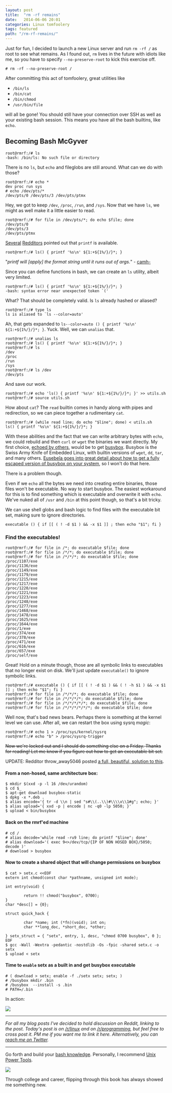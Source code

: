 ```yaml
---
layout: post
title:  "rm -rf remains"
date:   2014-06-06 20:01
categories: Linux tomfoolery
tags: featured
path: "/rm-rf-remains/"
---
```


Just for fun, I decided to launch a new Linux server and run `rm -rf /` as root to see what remains. As I found out, `rm` lives in the future with idiots like me, so you have to specify `--no-preserve-root` to kick this exercise off.

    # rm -rf --no-preserve-root /

After committing this act of tomfoolery, great utilities like

* `/bin/ls`
* `/bin/cat`
* `/bin/chmod`
* `/usr/bin/file`

will all be gone! You should still have your connection over SSH as well as your existing bash session. This means you have all the bash builtins, like `echo`.

## Becoming Bash McGyver

```console
root@rmrf:/# ls
-bash: /bin/ls: No such file or directory
```

There is no `ls`, but `echo` and fileglobs are still around. What can we do with those?

```console
root@rmrf:/# echo *
dev proc run sys
# echo /dev/pts/*
/dev/pts/0 /dev/pts/3 /dev/pts/ptmx
```

Hey, we got to keep `/dev`, `/proc`, `/run`, and `/sys`.  Now that we have `ls`, we  might as well make it a little easier to read.

```console
root@rmrf:/# for file in /dev/pts/*; do echo $file; done
/dev/pts/0
/dev/pts/3
/dev/pts/ptmx
```

[Several](http://www.reddit.com/r/programming/comments/27j311/rm_rf_remains/ci1gc4i) [Redditors](http://www.reddit.com/r/programming/comments/27j311/rm_rf_remains/ci1gpli) pointed out that `printf` is available.

```console
root@rmrf:/# ls() { printf '%s\n' ${1:+${1%/}/}*; }
```

"*printf will [apply] the format string until it runs out of args.*" - [camh-](http://www.reddit.com/user/camh-)

Since you can define functions in bash, we can create an `ls` utility, albeit very limited.

```console
root@rmrf:/# ls() { printf '%s\n' ${1:+${1%/}/}*; }
-bash: syntax error near unexpected token `('
```

What? That should be completely valid. Is `ls` already hashed or aliased?

```console
root@rmrf:/# type ls
ls is aliased to `ls --color=auto'
```

Ah, that gets expanded to `ls--color=auto () { printf '%s\n' ${1:+${1%/}/}*; }`. Yuck. Well, we can `unalias` that.

```console
root@rmrf:/# unalias ls
root@rmrf:/# ls() { printf '%s\n' ${1:+${1%/}/}*; }
root@rmrf:/# ls
/dev
/proc
/run
/sys
root@rmrf:/# ls /dev
/dev/pts
```

And save our work.
```console
root@rmrf:/# echo 'ls() { printf '%s\n' ${1:+${1%/}/}*; }' >> utils.sh
root@rmrf:/# source utils.sh
```

How about `cat`? The `read` builtin comes in handy along with pipes and redirection, so we can piece together a rudimentary `cat`.

```console
root@rmrf:/# (while read line; do echo "$line"; done) < utils.sh
ls() { printf '%s\n' ${1:+${1%/}/}*; }
```

With these abilities and the fact that we can write arbitrary bytes with `echo`, we could rebuild and then `curl` or `wget` the binaries we want directly. My first choice, [echoed by others](http://eusebeia.dyndns.org/bashcp), would be to get [busybox](http://www.busybox.net/about.html). Busybox is the Swiss Army Knife of Embedded Linux, with builtin versions of `wget`, `dd`, `tar`, and many others. [Eusebeîa goes into great detail about how to get a fully escaped version of busybox on your system](http://eusebeia.dyndns.org/bashcp), so I won't do that here.

There is a problem though.

Even if we `echo` all the bytes we need into creating entire binaries, those files won't be executable. No way to start busybox. The easiest workaround for this is to find something which is executable and overwrite it with `echo`. We've nuked all of `/usr` and `/bin` at this point though, so that's a bit tricky.

We can use shell globs and bash logic to find files with the executable bit set, making sure to ignore directories.

```console
executable () { if [[ ( ! -d $1 ) && -x $1 ]] ; then echo "$1"; fi }
```

### Find the executables!

```console
root@rmrf:/# for file in /*; do executable $file; done
root@rmrf:/# for file in /*/*; do executable $file; done
root@rmrf:/# for file in /*/*/*; do executable $file; done
/proc/1107/exe
/proc/1136/exe
/proc/1149/exe
/proc/1179/exe
/proc/1215/exe
/proc/1217/exe
/proc/1220/exe
/proc/1221/exe
/proc/1223/exe
/proc/1248/exe
/proc/1277/exe
/proc/1468/exe
/proc/1478/exe
/proc/1625/exe
/proc/1644/exe
/proc/1/exe
/proc/374/exe
/proc/378/exe
/proc/471/exe
/proc/616/exe
/proc/657/exe
/proc/self/exe
```

Great! Hold on a minute though, those are all symbolic links to executables that no longer exist on disk. We'll just update `executable()` to ignore symbolic links.

```console
root@rmrf:/# executable () { if [[ ( ! -d $1 ) && ( ! -h $1 ) && -x $1 ]] ; then echo "$1"; fi }
root@rmrf:/# for file in /*/*/*; do executable $file; done
root@rmrf:/# for file in /*/*/*/*; do executable $file; done
root@rmrf:/# for file in /*/*/*/*/*; do executable $file; done
root@rmrf:/# for file in /*/*/*/*/*/*; do executable $file; done
```

Well now, that's bad news bears. Perhaps there is something at the kernel level we can use. After all, we can restart the box using sysrq *magic*:

```console
root@rmrf:/# echo 1 > /proc/sys/kernel/sysrq
root@rmrf:/# echo "b" > /proc/sysrq-trigger
```

~~Now we're locked out and I should do something else on a Friday. Thanks for reading! Let me know if you figure out how to get an executable bit set.~~

UPDATE: Redditor throw_away5046 posted [a full, beautiful, solution to this](http://www.reddit.com/r/linux/comments/27is0x/rm_rf_remains/ci199bk).

#### From a non-hosed, same architecture box:

```console
$ mkdir $(xxd -p -l 16 /dev/urandom)
$ cd $_
$ apt-get download busybox-static
$ dpkg -x *.deb .
$ alias encode='{ tr -d \\n | sed "s#\\(..\\)#\\\\x\\1#g"; echo; }'
$ alias upload='{ xxd -p | encode | nc -q0 -lp 5050; }'
$ upload < bin/busybox
```

#### Back on the rmrf'ed machine

```console
# cd /
# alias decode='while read -ru9 line; do printf "$line"; done'
# alias download='( exec 9<>/dev/tcp/{IP OF NON HOSED BOX}/5050; decode )'
# download > busybox
```

#### Now to create a shared object that will change permissions on busybox

```console
$ cat > setx.c <<EOF
extern int chmod(const char *pathname, unsigned int mode);

int entry(void) {

        return !! chmod("busybox", 0700);
}
char *desc[] = {0};

struct quick_hack {

        char *name; int (*fn)(void); int on;
        char **long_doc, *short_doc, *other;

} setx_struct = { "setx", entry, 1, desc, "chmod 0700 busybox", 0 };
EOF
$ gcc -Wall -Wextra -pedantic -nostdlib -Os -fpic -shared setx.c -o setx
$ upload < setx
```

#### Time to `enable` setx as a built in and get busybox executable
```console
# ( download > setx; enable -f ./setx setx; setx; )
# /busybox mkdir .bin
# /busybox  --install -s .bin
# PATH=/.bin
```

In action:

[![](https://d23f6h5jpj26xu.cloudfront.net/wwijp23ztne0tw_small.gif)](http://img.svbtle.com/wwijp23ztne0tw.gif)

---------

*For all my blog posts I've decided to hold discussion on Reddit, linking to the post. Today's post is on [/r/linux](http://www.reddit.com/r/linux/comments/27is0x/rm_rf_remains/) and on [/r/programming](http://www.reddit.com/r/programming/comments/27j311/rm_rf_remains/), but feel free to cross post it. PM me if you want me to link it here. Alternatively, you can [reach me on Twitter](https://twitter.com/rgbkrk).*

-------------

Go forth and build your <a target="_blank" href="http://www.amazon.com/s/?_encoding=UTF8&camp=1789&creative=390957&keywords=bash&linkCode=ur2&qid=1402239800&rh=n%3A283155%2Ck%3Abash&sort=relevancerank&tag=lamops-20&linkId=OXSOLI7W574KTESZ">bash knowledge</a>. Personally, I recommend <a href="http://www.amazon.com/gp/product/0596003307/ref=as_li_tl?ie=UTF8&camp=1789&creative=390957&creativeASIN=0596003307&linkCode=as2&tag=lamops-20">Unix Power Tools</a>.

<a href="http://www.amazon.com/gp/product/0596003307/ref=as_li_tl?ie=UTF8&camp=1789&creative=390957&creativeASIN=0596003307&linkCode=as2&tag=lamops-20"><img border="0" src="http://ws-na.amazon-adsystem.com/widgets/q?_encoding=UTF8&ASIN=0596003307&Format=_SL160_&ID=AsinImage&MarketPlace=US&ServiceVersion=20070822&WS=1&tag=lamops-20" style="display:block; margin-left:auto; margin-right:auto"></a>

Through college and career, flipping through this book has always showed me something new.


<img src="https://ir-na.amazon-adsystem.com/e/ir?t=lamops-20&l=as2&o=1&a=0596003307" width="1" height="1" border="0" style="border:none !important; margin:0px !important;" />
<img src="https://ir-na.amazon-adsystem.com/e/ir?t=lamops-20&l=ur2&o=1" width="1" height="1" border="0" style="border:none !important; margin:0px !important;" />

